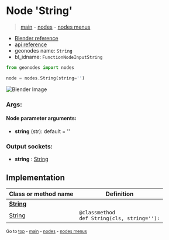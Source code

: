 # Node 'String'

> [main](../structure.md) - [nodes](nodes.md) - [nodes menus](nodes_menus.md)

- [Blender reference](https://docs.blender.org/manual/en/latest/modeling/geometry_nodes/input/string.html)
- [api reference](https://docs.blender.org/api/current/bpy.types.FunctionNodeInputString.html)
- geonodes name: `String`
- bl_idname: `FunctionNodeInputString`

```python
from geonodes import nodes

node = nodes.String(string='')
```

![Blender Image](https://docs.blender.org/manual/en/latest/_images/node-types_FunctionNodeInputString.webp)

### Args:

#### Node parameter arguments:

- **string** (str): default = ''

### Output sockets:

- **string** : [String](String.md)

## Implementation

| Class or method name | Definition |
|----------------------|------------|
| **[String](String.md)** |
| [String](String.md#String-classmethod) | `@classmethod`<br> `def String(cls, string=''):` |

<sub>Go to [top](#node-String) - [main](../structure.md) - [nodes](nodes.md) - [nodes menus](nodes_menus.md)</sub>

